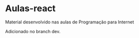 # Aulas-react
Material desenvolvido nas aulas de Programação para Internet

Adicionado no branch dev.